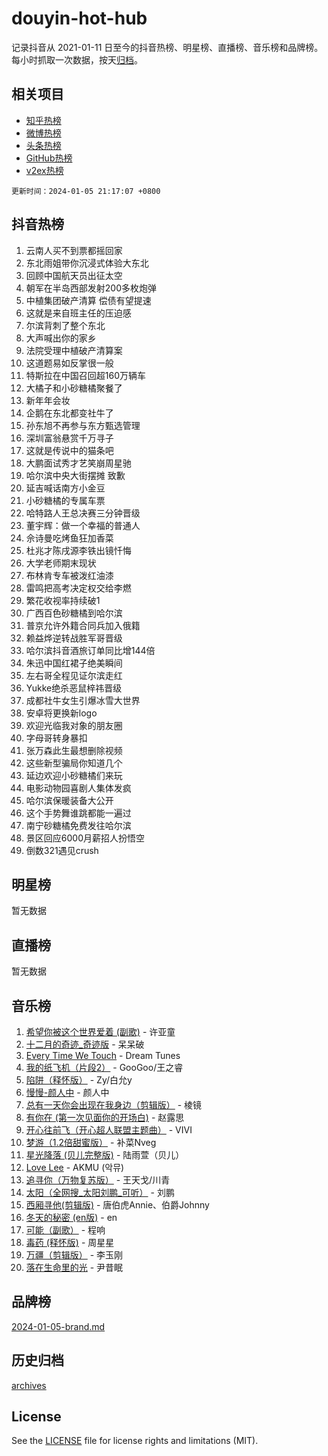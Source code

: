 # douyin-hot-hub

记录抖音从 2021-01-11 日至今的抖音热榜、明星榜、直播榜、音乐榜和品牌榜。每小时抓取一次数据，按天[归档](archives)。

## 相关项目

- [知乎热榜](https://github.com/lonnyzhang423/zhihu-hot-hub)
- [微博热榜](https://github.com/lonnyzhang423/weibo-hot-hub)
- [头条热榜](https://github.com/lonnyzhang423/toutiao-hot-hub)
- [GitHub热榜](https://github.com/lonnyzhang423/github-hot-hub)
- [v2ex热榜](https://github.com/lonnyzhang423/v2ex-hot-hub)


`更新时间：2024-01-05 21:17:07 +0800`

## 抖音热榜

1. 云南人买不到票都摇回家
1. 东北雨姐带你沉浸式体验大东北
1. 回顾中国航天员出征太空
1. 朝军在半岛西部发射200多枚炮弹
1. 中植集团破产清算 偿债有望提速
1. 这就是来自班主任的压迫感
1. 尔滨背刺了整个东北
1. 大声喊出你的家乡
1. 法院受理中植破产清算案
1. 这道题易如反掌很一般
1. 特斯拉在中国召回超160万辆车
1. 大橘子和小砂糖橘聚餐了
1. 新年年会妆
1. 企鹅在东北都变社牛了
1. 孙东旭不再参与东方甄选管理
1. 深圳富翁悬赏千万寻子
1. 这就是传说中的猫条吧
1. 大鹏面试秀才艺笑崩周星驰
1. 哈尔滨中央大街摆摊 致歉
1. 延吉喊话南方小金豆
1. 小砂糖橘的专属车票
1. 哈特路人王总决赛三分钟晋级
1. 董宇辉：做一个幸福的普通人
1. 佘诗曼吃烤鱼狂加香菜
1. 杜兆才陈戌源李铁出镜忏悔
1. 大学老师期末现状
1. 布林肯专车被泼红油漆
1. 雷鸣把高考决定权交给李燃
1. 繁花收视率持续破1
1. 广西百色砂糖橘到哈尔滨
1. 普京允许外籍合同兵加入俄籍
1. 赖益烨逆转战胜军哥晋级
1. 哈尔滨抖音酒旅订单同比增144倍
1. 朱迅中国红裙子绝美瞬间
1. 左右哥全程见证尔滨走红
1. Yukke绝杀恶鼠梓祎晋级
1. 成都社牛女生引爆冰雪大世界
1. 安卓将更换新logo
1. 欢迎光临我对象的朋友圈
1. 字母哥转身暴扣
1. 张万森此生最想删除视频
1. 这些新型骗局你知道几个
1. 延边欢迎小砂糖橘们来玩
1. 电影动物园喜剧人集体发疯
1. 哈尔滨保暖装备大公开
1. 这个手势舞谁跳都能一遍过
1. 南宁砂糖橘免费发往哈尔滨
1. 景区回应6000月薪招人扮悟空
1. 倒数321遇见crush

## 明星榜

暂无数据

## 直播榜

暂无数据

## 音乐榜

1. [希望你被这个世界爱着 (副歌)](https://sf3-cdn-tos.douyinstatic.com/obj/tos-cn-ve-2774/oUHCmWQfZlE3QQBKBeD8rCFLpJzPgCpImhsxMt) - 许亚童
1. [十二月的奇迹_奇迹版](https://sf86-cdn-tos.douyinstatic.com/obj/tos-cn-ve-2774/oMslvA9FBzGMGHnyUuoiiUjtIAXfMz6tzwByW8) - 呆呆破
1. [Every Time We Touch](https://sf86-cdn-tos.douyinstatic.com/obj/tos-cn-ve-2774/ogN6lUKQeBBfEVhIOMikG1CcJjugxk1tztZyhP) - Dream Tunes
1. [我的纸飞机（片段2）](https://sf6-cdn-tos.douyinstatic.com/obj/tos-cn-ve-2774/oM2ZrKcg2CD5AeRB2gkeXOFB1IxAGJdZPazYHf) - GooGoo/王之睿
1. [陷阱（释怀版）](https://sf86-cdn-tos.douyinstatic.com/obj/tos-cn-ve-2774/oE8C21LeZrzKLDFfQYgMzx4GAIHageG5IzayY7) - Zy/白允y
1. [慢慢-颜人中](https://sf3-cdn-tos.douyinstatic.com/obj/tos-cn-ve-2774/ocjHNfBXdBxQNC8ZGAeoLMFTUgtBg8bkExunDC) - 颜人中
1. [总有一天你会出现在我身边（剪辑版）](https://sf86-cdn-tos.douyinstatic.com/obj/tos-cn-ve-2774/oMLsHwhWW7CYoAhoWB9EXUQIzNBsfAJxpAoxCU) - 棱镜
1. [有你在 (第一次见面你的开场白)](https://sf86-cdn-tos.douyinstatic.com/obj/tos-cn-ve-2774/oAthrQ3ClJBfI57uBoFEgNDYtNCZ0TSYQQfxQ0) - 赵露思
1. [开心往前飞（开心超人联盟主题曲）](https://sf3-cdn-tos.douyinstatic.com/obj/tos-cn-ve-2774/9d8fb7c82cf1421fb93a9fe925275e0a) - VIVI
1. [梦游（1.2倍甜蜜版）](https://sf6-cdn-tos.douyinstatic.com/obj/tos-cn-ve-2774/o4gyAUm8hwufoEABmwVIiQtHsFuGzAEEWtNMzo) - 补菜Nveg
1. [星光降落 (贝儿完整版)](https://sf86-cdn-tos.douyinstatic.com/obj/tos-cn-ve-2774/okwB9hAwyAtsFFkFBzAX1hOOfQuIoMNs0W2Mwr) - 陆雨萱（贝儿）
1. [Love Lee](https://sf86-cdn-tos.douyinstatic.com/obj/tos-cn-ve-2774/o05GbkJGbCBTdDnMtB0fwOYgkeZp23vrWQDQBS) - AKMU (악뮤)
1. [追寻你（万物复苏版）](https://sf86-cdn-tos.douyinstatic.com/obj/tos-cn-ve-2774/oYeAZJsbjIDit9APmBg8u6uDUQnHmoCf3gbo74) - 王天戈/川青
1. [太阳（全网搜_太阳刘鹏_可听）](https://sf86-cdn-tos.douyinstatic.com/obj/tos-cn-ve-2774/ogWbyIQnlBFImVbeDocRdCIYtBHlbJXgfZMvgz) - 刘鹏
1. [西厢寻他(剪辑版)](https://sf86-cdn-tos.douyinstatic.com/obj/tos-cn-ve-2774/oUsAVfAQKlRNxEv5qxvIB8o5qmIWUcXbzJKJhw) - 唐伯虎Annie、伯爵Johnny
1. [冬天的秘密 (en版)](https://sf6-cdn-tos.douyinstatic.com/obj/tos-cn-ve-2774/okIuMHDdzyf3FjGK4Lphe1vfHcQaPIHAg0Z4CR) - en
1. [可能（副歌）](https://sf86-cdn-tos.douyinstatic.com/obj/tos-cn-ve-2774/cde1731888894259b333569393c2fb51) - 程响
1. [毒药 (释怀版)](https://sf86-cdn-tos.douyinstatic.com/obj/tos-cn-ve-2774/oYILMEAzspdZBIzy4frJNB8ZHPHWAhiwowd4Ad) - 周星星
1. [万疆（剪辑版）](https://sf3-cdn-tos.douyinstatic.com/obj/tos-cn-ve-2774/ooG7oVgFlDTelKCjCsTTobQvbdtj1BBQXnfZd8) - 李玉刚
1. [落在生命里的光](https://sf3-cdn-tos.douyinstatic.com/obj/tos-cn-ve-2774/d9ffa8c090124ea58bb10df9b510c01d) - 尹昔眠

## 品牌榜

[2024-01-05-brand.md](archives/2024-01-05-brand.md)

## 历史归档

[archives](archives)

## License

See the [LICENSE](LICENSE) file for license rights and limitations (MIT).
